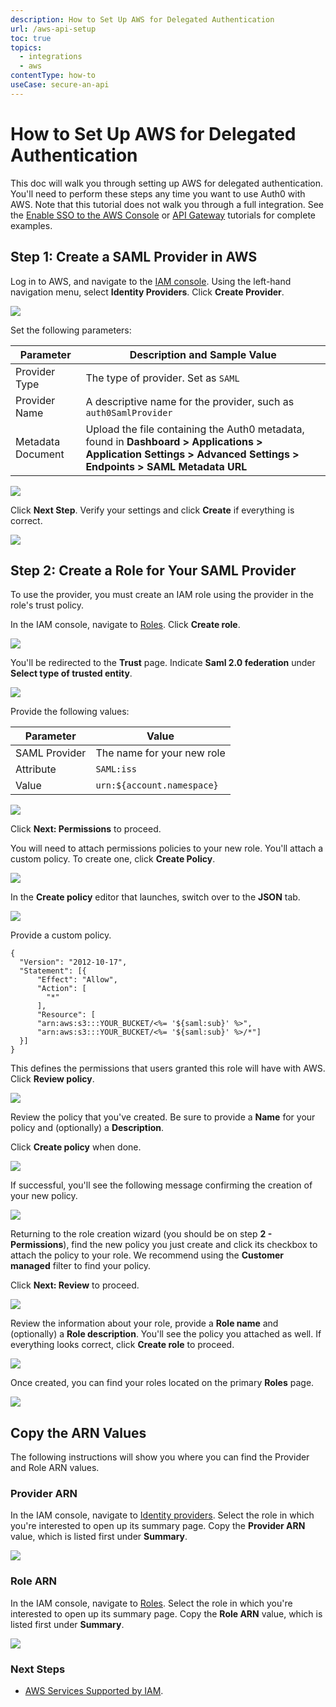 ```yaml
---
description: How to Set Up AWS for Delegated Authentication
url: /aws-api-setup
toc: true
topics:
  - integrations
  - aws
contentType: how-to
useCase: secure-an-api
---
```

# How to Set Up AWS for Delegated Authentication

This doc will walk you through setting up AWS for delegated authentication. You'll need to perform these steps any time you want to use Auth0 with AWS. Note that this tutorial does not walk you through a full integration. See the [Enable SSO to the AWS Console](/integrations/aws/sso) or [API Gateway](/integrations/aws-api-gateway) tutorials for complete examples.

## Step 1: Create a SAML Provider in AWS

Log in to AWS, and navigate to the [IAM console](https://console.aws.amazon.com/iam). Using the left-hand navigation menu, select **Identity Providers**. Click **Create Provider**. 

![](/media/articles/integrations/aws/create-provider.png)

Set the following parameters:

| Parameter | Description and Sample Value |
| - | - |
| Provider Type | The type of provider. Set as `SAML` |
| Provider Name | A descriptive name for the provider, such as `auth0SamlProvider` |
| Metadata Document | Upload the file containing the Auth0 metadata, found in **Dashboard > Applications > Application Settings > Advanced Settings > Endpoints > SAML Metadata URL** |

![](/media/articles/integrations/aws/aws-configure-provider.png)

Click **Next Step**. Verify your settings and click **Create** if everything is correct.

![](/media/articles/integrations/aws/create-provider-confirm.png)

## Step 2: Create a Role for Your SAML Provider

To use the provider, you must create an IAM role using the provider in the role's trust policy. 

In the IAM console, navigate to [Roles](https://console.aws.amazon.com/iam/home#/roles). Click **Create role**.

![](/media/articles/tutorials/aws/roles1.png)

You'll be redirected to the **Trust** page. Indicate **Saml 2.0 federation** under **Select type of trusted entity**. 

![](/media/articles/tutorials/aws/roles3.png)

Provide the following values:

| Parameter | Value |
| - | - |
| SAML Provider | The name for your new role |
| Attribute | `SAML:iss` |
| Value | `urn:${account.namespace}` |

![](/media/articles/tutorials/aws/roles4.png)

Click **Next: Permissions** to proceed.

You will need to attach permissions policies to your new role. You'll attach a custom policy. To create one, click **Create Policy**.

![](/media/articles/tutorials/aws/roles5.png)

In the **Create policy** editor that launches, switch over to the **JSON** tab. 

![](/media/articles/tutorials/aws/roles6.png)

Provide a custom policy. 

```text
{
  "Version": "2012-10-17",
  "Statement": [{
      "Effect": "Allow",
      "Action": [
        "*"
      ],
      "Resource": [
      "arn:aws:s3:::YOUR_BUCKET/<%= '${saml:sub}' %>",
      "arn:aws:s3:::YOUR_BUCKET/<%= '${saml:sub}' %>/*"]
  }]
}
```

This defines the permissions that users granted this role will have with AWS. Click **Review policy**.

![](/media/articles/tutorials/aws/roles7.png)

Review the policy that you've created. Be sure to provide a **Name** for your policy and (optionally) a **Description**.

Click **Create policy** when done.

![](/media/articles/tutorials/aws/roles8.png)

If successful, you'll see the following message confirming the creation of your new policy.

![](/media/articles/tutorials/aws/roles9.png)

Returning to the role creation wizard (you should be on step **2 - Permissions**), find the new policy you just create and click its checkbox to attach the policy to your role. We recommend using the **Customer managed** filter to find your policy.

Click **Next: Review** to proceed.

![](/media/articles/tutorials/aws/roles11.png)

Review the information about your role, provide a **Role name** and (optionally) a **Role description**. You'll see the policy you attached as well. If everything looks correct, click **Create role** to proceed.

![](/media/articles/tutorials/aws/roles12.png)

Once created, you can find your roles located on the primary **Roles** page.

![](/media/articles/tutorials/aws/roles13.png)

## Copy the ARN Values

The following instructions will show you where you can find the Provider and Role ARN values.

### Provider ARN

In the IAM console, navigate to [Identity providers](https://console.aws.amazon.com/iam/home#/providers). Select the role in which you're interested to open up its summary page. Copy the **Provider ARN** value, which is listed first under **Summary**.

![](/media/articles/tutorials/aws/provider-summary.png)

### Role ARN

In the IAM console, navigate to [Roles](https://console.aws.amazon.com/iam/home#/roles). Select the role in which you're interested to open up its summary page. Copy the **Role ARN** value, which is listed first under **Summary**.

![](/media/articles/tutorials/aws/role-summary2.png)

### Next Steps

* [AWS Services Supported by IAM](http://docs.aws.amazon.com/IAM/latest/UserGuide/Using_SpecificProducts.html).
